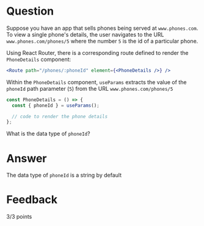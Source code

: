 # Question

Suppose you have an app that sells phones being served at `www.phones.com`. To view a single phone's details, the user navigates to the URL `www.phones.com/phones/5` where the number `5` is the id of a particular phone.

Using React Router, there is a corresponding route defined to render the `PhoneDetails` component:

```jsx
<Route path="/phones/:phoneId" element={<PhoneDetails />} />
```

Within the `PhoneDetails` component, `useParams` extracts the value of the `phoneId` path parameter (`5`) from the URL `www.phones.com/phones/5`

```jsx
const PhoneDetails = () => {
  const { phoneId } = useParams();

  // code to render the phone details
};
```

What is the data type of `phoneId`?

# Answer

The data type of `phoneId` is a string by default

# Feedback

3/3 points
